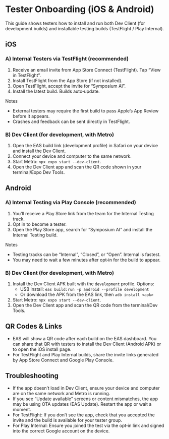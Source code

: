 # Tester Onboarding (iOS & Android)

This guide shows testers how to install and run both Dev Client (for development builds) and installable testing builds (TestFlight / Play Internal).

## iOS

### A) Internal Testers via TestFlight (recommended)
1. Receive an email invite from App Store Connect (TestFlight). Tap “View in TestFlight”.
2. Install TestFlight from the App Store (if not installed).
3. Open TestFlight, accept the invite for “Symposium AI”.
4. Install the latest build. Builds auto‑update.

Notes
- External testers may require the first build to pass Apple’s App Review before it appears.
- Crashes and feedback can be sent directly in TestFlight.

### B) Dev Client (for development, with Metro)
1. Open the EAS build link (development profile) in Safari on your device and install the Dev Client.
2. Connect your device and computer to the same network.
3. Start Metro: `npx expo start --dev-client`.
4. Open the Dev Client app and scan the QR code shown in your terminal/Expo Dev Tools.

## Android

### A) Internal Testing via Play Console (recommended)
1. You’ll receive a Play Store link from the team for the Internal Testing track.
2. Opt in to become a tester.
3. Open the Play Store app, search for “Symposium AI” and install the Internal Testing build.

Notes
- Testing tracks can be “Internal”, “Closed”, or “Open”. Internal is fastest.
- You may need to wait a few minutes after opt‑in for the build to appear.

### B) Dev Client (for development, with Metro)
1. Install the Dev Client APK built with the `development` profile. Options:
   - USB install: `eas build:run -p android --profile development`
   - Or download the APK from the EAS link, then `adb install <apk>`
2. Start Metro: `npx expo start --dev-client`.
3. Open the Dev Client app and scan the QR code from the terminal/Dev Tools.

## QR Codes & Links
- EAS will show a QR code after each build on the EAS dashboard. You can share that QR with testers to install the Dev Client (Android APK) or to open the iOS install page.
- For TestFlight and Play Internal builds, share the invite links generated by App Store Connect and Google Play Console.

## Troubleshooting
- If the app doesn’t load in Dev Client, ensure your device and computer are on the same network and Metro is running.
- If you see “Update available” screens or content mismatches, the app may be using OTA updates (EAS Update). Restart the app or wait a moment.
- For TestFlight: If you don’t see the app, check that you accepted the invite and the build is available for your tester group.
- For Play Internal: Ensure you joined the test via the opt‑in link and signed into the correct Google account on the device.

